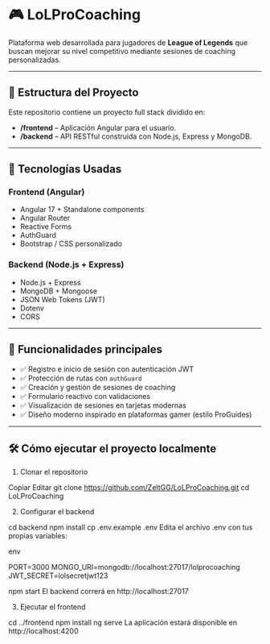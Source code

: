 # 🎮 LoLProCoaching

Plataforma web desarrollada para jugadores de **League of Legends** que buscan mejorar su nivel competitivo mediante sesiones de coaching personalizadas.

---

## 📁 Estructura del Proyecto

Este repositorio contiene un proyecto full stack dividido en:

- **/frontend** – Aplicación Angular para el usuario.
- **/backend** – API RESTful construida con Node.js, Express y MongoDB.

---

## 🚀 Tecnologías Usadas

### Frontend (Angular)
- Angular 17 + Standalone components
- Angular Router
- Reactive Forms
- AuthGuard
- Bootstrap / CSS personalizado

### Backend (Node.js + Express)
- Node.js + Express
- MongoDB + Mongoose
- JSON Web Tokens (JWT)
- Dotenv
- CORS

---

## 🔐 Funcionalidades principales

- ✅ Registro e inicio de sesión con autenticación JWT
- ✅ Protección de rutas con `authGuard`
- ✅ Creación y gestión de sesiones de coaching
- ✅ Formulario reactivo con validaciones
- ✅ Visualización de sesiones en tarjetas modernas
- ✅ Diseño moderno inspirado en plataformas gamer (estilo ProGuides)

---

## 🛠️ Cómo ejecutar el proyecto localmente

1. Clonar el repositorio

Copiar
Editar
git clone https://github.com/ZeltGG/LoLProCoaching.git
cd LoLProCoaching

2. Configurar el backend

cd backend
npm install
cp .env.example .env
Edita el archivo .env con tus propias variables:

env

PORT=3000
MONGO_URI=mongodb://localhost:27017/lolprocoaching
JWT_SECRET=lolsecretjwt123



npm start
El backend correrá en http://localhost:27017

3. Ejecutar el frontend


cd ../frontend
npm install
ng serve
La aplicación estará disponible en http://localhost:4200
